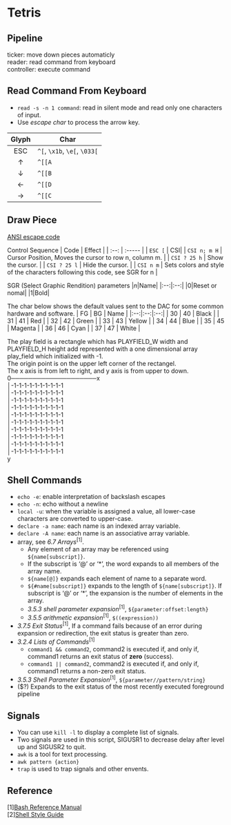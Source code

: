 # Tetris
## Pipeline
ticker: move down pieces automaticly  
reader: read command from keyboard  
controller: execute command  
## Read Command From Keyboard
- `read -s -n 1 command`: read in silent mode and read only one characters of input.
- Use *escape char* to process the arrow key.

|  Glyph  |  Char  |
|  :--:  | ----  |
| ESC | `^[`, `\x1b`, `\e[`, `\033[` |
| ↑ | `^[[A` |
| ↓ | `^[[B` |
| ← | `^[[D` |
| → | `^[[C` |
## Draw Piece
[ANSI escape code](https://en.wikipedia.org/wiki/ANSI_escape_code)  

Control Sequence
|  Code  |  Effect  |
|  :--:  |  :-----  |
| `ESC [` | CSI|
| `CSI n; m H` | Cursor Position, Moves the cursor to row n, column m. |
| `CSI ? 25 h` | Show the cursor. |
| `CSI ? 25 l` | Hide the cursor. |
| `CSI n m` | Sets colors and style of the characters following this code, see SGR for n |

SGR (Select Graphic Rendition) parameters
|*n*|Name|
|:--:|:--:|
|0|Reset or nomal|
|1|Bold|

The char below shows the default values sent to the DAC for some common hardware and software.
| FG | BG | Name |
|:--:|:--:|:--:|
| 30 | 40 | Black |
| 31 | 41 | Red |
| 32 | 42 | Green |
| 33 | 43 | Yellow |
| 34 | 44 | Blue |
| 35 | 45 | Magenta |
| 36 | 46 | Cyan |
| 37 | 47 | White |

The play field is a rectangle which has PLAYFIELD_W width and PLAYFIELD_H height add represented with a one dimensional array play_field which initialized with -1.  
The origin point is on the upper left corner of the rectangel.  
The x axis is from left to right, and y axis is from upper to down.  
0────────────────────x  
│-1-1-1-1-1-1-1-1-1-1  
│-1-1-1-1-1-1-1-1-1-1  
│-1-1-1-1-1-1-1-1-1-1  
│-1-1-1-1-1-1-1-1-1-1  
│-1-1-1-1-1-1-1-1-1-1  
│-1-1-1-1-1-1-1-1-1-1  
│-1-1-1-1-1-1-1-1-1-1  
│-1-1-1-1-1-1-1-1-1-1  
│-1-1-1-1-1-1-1-1-1-1  
│-1-1-1-1-1-1-1-1-1-1  
y  
## Shell Commands
- `echo -e`: enable interpretation of backslash escapes
- `echo -n`: echo without a newline
- `local -u`: when the variable is assigned a value, all lower-case characters are converted to upper-case.
- `declare -a name`: each name is an indexed array variable.
- `declare -A name`: each name is an associative array variable.
- array, see *6.7 Arrays*<sup>[1]</sup>.
  - Any element of an array may be referenced using `${name[subscript]}`.
  - If the subscript is ‘@’ or ‘*’, the word expands to all members of the array name.
  - `${name[@]}` expands each element of name to a separate word.
  - `${#name[subscript]}` expands to the length of `${name[subscript]}`. If subscript is ‘@’ or ‘*’, the expansion is the number of elements in the array.
  - *3.5.3 shell parameter expansion*<sup>[1]</sup>, `${parameter:offset:length}`
  - *3.5.5 arithmetic expansion*<sup>[1]</sup>, `$((expression))`
- *3.7.5 Exit Status*<sup>[1]</sup>, If a command fails because of an error during expansion or redirection, the exit status is greater than zero.
- *3.2.4 Lists of Commands*<sup>[1]</sup>
  - `command1 && command2`, command2 is executed if, and only if, command1 returns an exit status of **zero** (success).
  - `command1 || command2`, command2 is executed if, and only if, command1 returns a non-zero exit status.
- *3.5.3 Shell Parameter Expansion*<sup>[1]</sup>, `${parameter//pattern/string}`
- ($?) Expands to the exit status of the most recently executed foreground pipeline
## Signals
- You can use `kill -l` to display a complete list of signals.  
- Two signals are used in this script, SIGUSR1 to decrease delay after level up and SIGUSR2 to quit.  
- `awk` is a tool for text processing.  
- `awk pattern {action}`
- `trap` is used to trap signals and other envents.
## Reference
[1][Bash Reference Manual](https://www.gnu.org/savannah-checkouts/gnu/bash/manual/bash.html)  
[2][Shell Style Guide](https://google.github.io/styleguide/shellguide.html)